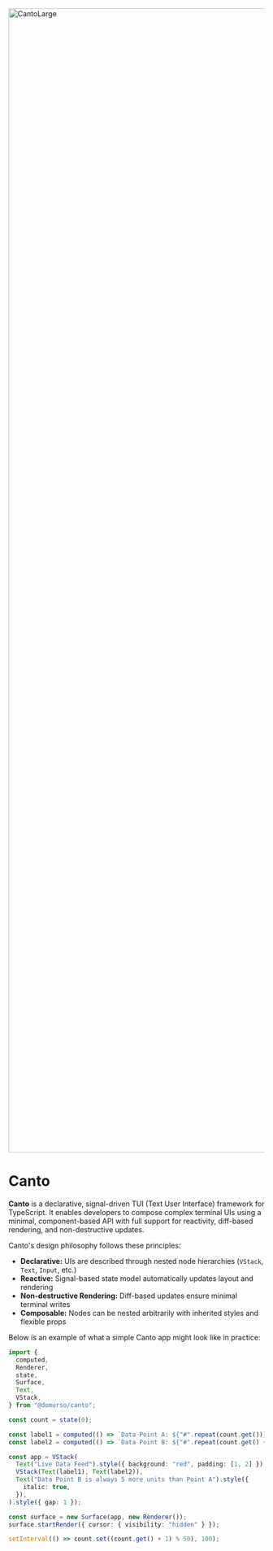 <img width="7000" height="2251" alt="CantoLarge" src="https://github.com/user-attachments/assets/5546253d-53c0-4f13-9f0b-149466174f86" />

# Canto

**Canto** is a declarative, signal-driven TUI (Text User Interface) framework for TypeScript. It enables developers to compose complex terminal UIs using a minimal, component-based API with full support for reactivity, diff-based rendering, and non-destructive updates.

Canto's design philosophy follows these principles:

- **Declarative:** UIs are described through nested node hierarchies (`VStack`, `Text`, `Input`, etc.)
- **Reactive:** Signal-based state model automatically updates layout and rendering
- **Non-destructive Rendering:** Diff-based updates ensure minimal terminal writes
- **Composable:** Nodes can be nested arbitrarily with inherited styles and flexible props

Below is an example of what a simple Canto app might look like in practice:

```ts
import {
  computed,
  Renderer,
  state,
  Surface,
  Text,
  VStack,
} from "@domurso/canto";

const count = state(0);

const label1 = computed(() => `Data Point A: ${"#".repeat(count.get())}`);
const label2 = computed(() => `Data Point B: ${"#".repeat(count.get() + 5)}`);

const app = VStack(
  Text("Live Data Feed").style({ background: "red", padding: [1, 2] }),
  VStack(Text(label1), Text(label2)),
  Text("Data Point B is always 5 more units than Point A").style({
    italic: true,
  }),
).style({ gap: 1 });

const surface = new Surface(app, new Renderer());
surface.startRender({ cursor: { visibility: "hidden" } });

setInterval(() => count.set((count.get() + 1) % 50), 100);
```
